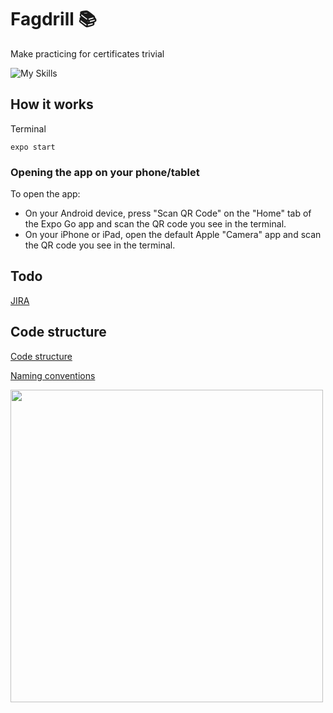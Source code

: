 # Fagdrill :books:

Make practicing for certificates trivial

![My Skills](https://skillicons.dev/icons?i=react,firebase)

## How it works

Terminal

```
expo start
```

### Opening the app on your phone/tablet

To open the app:

- On your Android device, press "Scan QR Code" on the "Home" tab of the Expo Go app and scan the QR code you see in the terminal.
- On your iPhone or iPad, open the default Apple "Camera" app and scan the QR code you see in the terminal.

## Todo

[JIRA](https://st0611.atlassian.net/jira/software/projects/FD/boards/1)

## Code structure

[Code structure](https://medium.com/the-andela-way/how-to-structure-a-react-native-app-for-scale-a29194cd33fc)

[Naming conventions](https://gilshaan.medium.com/react-native-coding-standards-and-best-practices-5b4b5c9f4076)

<img src="https://miro.medium.com/max/720/0*2UvHBt3DhXGKLe9D.webp" width="500"/>
